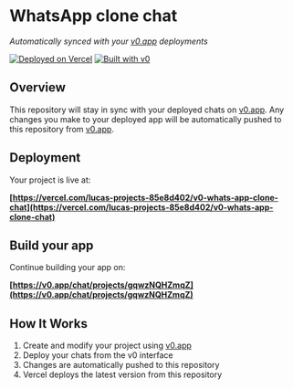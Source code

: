 # WhatsApp clone chat

*Automatically synced with your [v0.app](https://v0.app) deployments*

[![Deployed on Vercel](https://img.shields.io/badge/Deployed%20on-Vercel-black?style=for-the-badge&logo=vercel)](https://vercel.com/lucas-projects-85e8d402/v0-whats-app-clone-chat)
[![Built with v0](https://img.shields.io/badge/Built%20with-v0.app-black?style=for-the-badge)](https://v0.app/chat/projects/gqwzNQHZmqZ)

## Overview

This repository will stay in sync with your deployed chats on [v0.app](https://v0.app).
Any changes you make to your deployed app will be automatically pushed to this repository from [v0.app](https://v0.app).

## Deployment

Your project is live at:

**[https://vercel.com/lucas-projects-85e8d402/v0-whats-app-clone-chat](https://vercel.com/lucas-projects-85e8d402/v0-whats-app-clone-chat)**

## Build your app

Continue building your app on:

**[https://v0.app/chat/projects/gqwzNQHZmqZ](https://v0.app/chat/projects/gqwzNQHZmqZ)**

## How It Works

1. Create and modify your project using [v0.app](https://v0.app)
2. Deploy your chats from the v0 interface
3. Changes are automatically pushed to this repository
4. Vercel deploys the latest version from this repository
